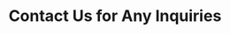 ---
title: "Contact Us for Any Inquiries"
description: "this is meta description"
draft: false
bg_image: "images/gen_background.png"
---